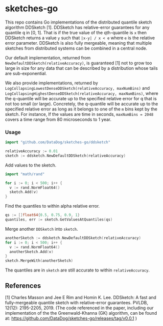 # sketches-go

This repo contains Go implementations of the distributed quantile sketch algorithm
DDSketch [1]. DDSketch has relative-error guarantees for any quantile q in [0, 1].
That is if the true value of the qth-quantile is `x` then DDSketch returns a value `y`
such that `|x-y| / x < e` where `e` is the relative error parameter. DDSketch is also
fully mergeable, meaning that multiple sketches from distributed systems can be combined
in a central node.

Our default implementation, returned from `NewDefaultDDSketch(relativeAccuracy)`, is
guaranteed [1] not to grow too large in size for any data that can be described by a
distribution whose tails are sub-exponential.

We also provide implementations, returned by `LogCollapsingLowestDenseDDSketch(relativeAccuracy, maxNumBins)`
and `LogCollapsingHighestDenseDDSketch(relativeAccuracy, maxNumBins)`, where the q-quantile
will be accurate up to the specified relative error for q that is not too small (or large).
Concretely, the q-quantile will be accurate up to the specified relative error as long as it
belongs to one of the `m` bins kept by the sketch. For instance, If the values are time in seconds,
`maxNumBins = 2048` covers a time range from 80 microseconds to 1 year.

### Usage

```go
import "github.com/DataDog/sketches-go/ddsketch"

relativeAccuracy := 0.01
sketch := ddsketch.NewDefaultDDSketch(relativeAccuracy)
```

Add values to the sketch.

```go
import "math/rand"

for i := 0; i < 500; i++ {
  v := rand.NormFloat64()
  sketch.Add(v)
}
```

Find the quantiles to within alpha relative error.

```go
qs := []float64{0.5, 0.75, 0.9, 1}
quantiles, err := sketch.GetValuesAtQuantiles(qs)
```

Merge another `DDSketch` into `sketch`.

```go
anotherSketch := ddsketch.NewDefaultDDSketch(relativeAccuracy)
for i := 0; i < 500; i++ {
  v := rand.NormFloat64()
  anotherSketch.Add(v)
}
sketch.MergeWith(anotherSketch)
```

The quantiles are in `sketch` are still accurate to within `relativeAccuracy`.

## References

[1] Charles Masson and Jee E Rim and Homin K. Lee. DDSketch: A fast and fully-mergeable quantile sketch with
relative-error guarantees. PVLDB, 12(12): 2195-2205, 2019. (The code referenced in the paper, including our
implementation of the the Greenwald-Khanna (GK) algorithm, can be found at:
https://github.com/DataDog/sketches-go/releases/tag/v0.0.1 )

